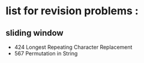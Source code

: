 # list for revision problems : 
## sliding window 
- 424 Longest Repeating Character Replacement 
- 567 Permutation in String
